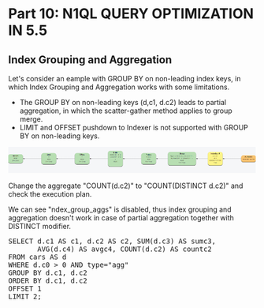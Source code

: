 # Part 10: N1QL QUERY OPTIMIZATION IN 5.5

## Index Grouping and Aggregation

Let's consider an eample with GROUP BY on non-leading index keys, in which Index Grouping and Aggregation works with some limitations.

- The GROUP BY on non-leading keys (d,c1, d.c2) leads to partial aggregation, in which the scatter-gather method applies to group merge.
- LIMIT and OFFSET pushdown to Indexer is not supported with GROUP BY on non-leading keys.

![GroupBy_NonLeadKey](./nonleadkey_gap.png)


Change the aggregate "COUNT(d.c2)" to "COUNT(DISTINCT d.c2)" and check the execution plan.

We can see "ndex_group_aggs" is disabled, thus index grouping and aggregation doesn't work in case of partial aggregation together with DISTINCT modifier.


<pre id="example">
SELECT d.c1 AS c1, d.c2 AS c2, SUM(d.c3) AS sumc3,
       AVG(d.c4) AS avgc4, COUNT(d.c2) AS countc2
FROM cars AS d
WHERE d.c0 > 0 AND type="agg"
GROUP BY d.c1, d.c2
ORDER BY d.c1, d.c2
OFFSET 1
LIMIT 2;
</pre>
